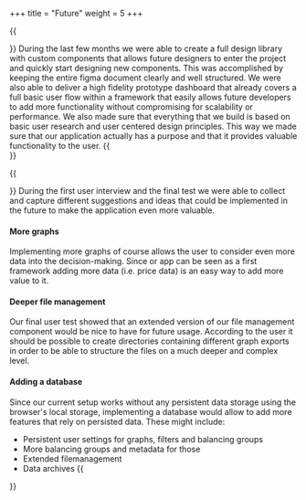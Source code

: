 +++
title = "Future"
weight = 5
+++

{{<section title="Where we're at?">}}
During the last few months we were able to create a full design library with custom components that allows future designers to enter the project and quickly start designing new components.
This was accomplished by keeping the entire figma document clearly and well structured. We were also able to deliver a high fidelity prototype dashboard that already covers a full basic user flow within a framework that easily allows future developers to add more functionality without compromising for scalability or performance.
We also made sure that everything that we build is based on basic user research and user centered design principles. This way we made sure that our application actually has a purpose and that it provides valuable functionality to the user.
{{</section>}}

{{<section title="What's next?">}}
During the first user interview and the final test we were able to collect and capture different suggestions and ideas that could be implemented in the future to make the application even more valuable.

#### More graphs
Implementing more graphs of course allows the user to consider even more data into the decision-making. Since or app can be seen as a first framework adding more data (i.e. price data) is an easy way to add more value to it.

#### Deeper file management
Our final user test showed that an extended version of our file management component would be nice to have for future usage. According to the user it should be possible to create directories containing different graph exports in order to be able to structure the files on a much deeper and complex level.

#### Adding a database
Since our current setup works without any persistent data storage using the browser's local storage, implementing a database would allow to add more features that rely on persisted data. These might include:
- Persistent user settings for graphs, filters and balancing groups
- More balancing groups and metadata for those
- Extended filemanagement
- Data archives
{{</section>}}